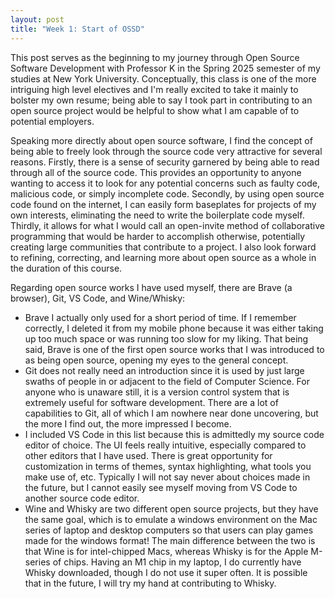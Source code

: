 ```yaml
---
layout: post
title: "Week 1: Start of OSSD"
---
```

This post serves as the beginning to my journey through Open Source Software Development with Professor K in the Spring 2025 semester of my studies at New York University. Conceptually, this class is one of the more intriguing high level electives and I'm really excited to take it mainly to bolster my own resume; being able to say I took part in contributing to an open source  project would be helpful to show what I am capable of to potential employers. 

<!--more-->

Speaking more directly about open source software, I find the concept of being able to freely look through the source code very attractive for several reasons. Firstly, there is a sense of security garnered by being able to read through all of the source code. This provides an opportunity to anyone wanting to access it to look for any potential concerns such as faulty code, malicious code, or simply incomplete code. Secondly, by using open source code found on the internet, I can easily form baseplates for projects of my own interests, eliminating the need to write the boilerplate code myself. Thirdly, it allows for what I would call an open-invite method of collaborative programming that would be harder to accomplish otherwise, potentially creating large communities that contribute to a project. I also look forward to refining, correcting, and learning more about open source as a whole in the duration of this course. 

Regarding open source works I have used myself, there are Brave (a browser), Git, VS Code, and Wine/Whisky:
-  Brave I actually only used for a short period of time. If I remember correctly, I deleted it from my mobile phone because it was either taking up too much space or was running too slow for my liking. That being said, Brave is one of the first open source works that I was introduced to as being open source, opening my eyes to the general concept. 
- Git does not really need an introduction since it is used by just large swaths of people in or adjacent to the field of Computer Science. For anyone who is unaware still, it is a version control system that is extremely useful for software development. There are a lot of capabilities to Git, all of which I am nowhere near done uncovering, but the more I find out, the more impressed I become. 
- I included VS Code in this list because this is admittedly my source code editor of choice. The UI feels really intuitive, especially compared to other editors that I have used. There is great opportunity for customization in terms of themes, syntax highlighting, what tools you make use of, etc. Typically I will not say never about choices made in the future, but I cannot easily see myself  moving from VS Code to another source code editor. 
- Wine and Whisky are two different open source projects, but they have the same goal, which is to emulate a windows environment on the Mac series of laptop and desktop computers so that users can play games made for the windows format! The main difference between the two is that Wine is for intel-chipped Macs, whereas Whisky is for the Apple M-series of chips. Having an M1 chip in my laptop, I do currently have Whisky downloaded, though I do not use it super often. It is possible that in the future, I will try my hand at contributing to Whisky. 
